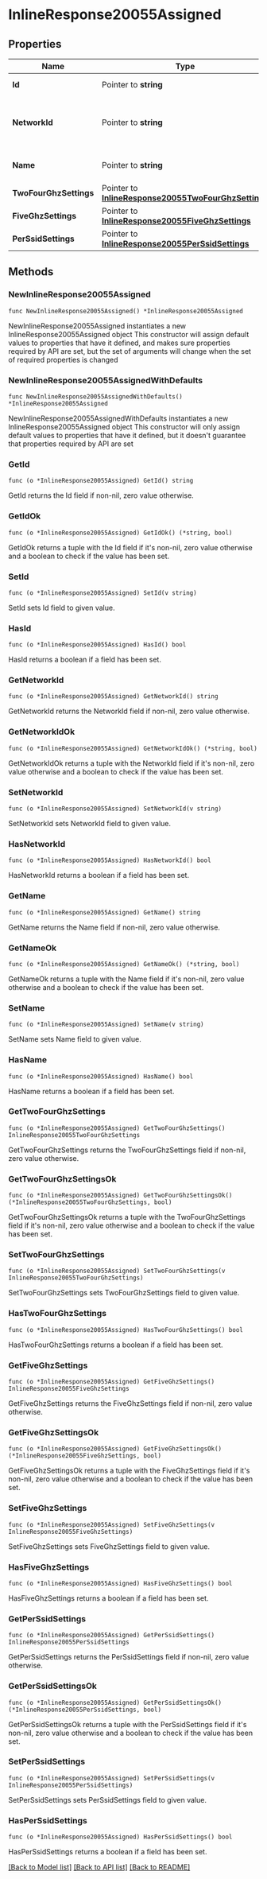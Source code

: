 # InlineResponse20055Assigned

## Properties

Name | Type | Description | Notes
------------ | ------------- | ------------- | -------------
**Id** | Pointer to **string** | ID of the RF Profile. | [optional] 
**NetworkId** | Pointer to **string** | ID of network this RF Profile belongs in. | [optional] 
**Name** | Pointer to **string** | The name of the profile. | [optional] 
**TwoFourGhzSettings** | Pointer to [**InlineResponse20055TwoFourGhzSettings**](InlineResponse20055TwoFourGhzSettings.md) |  | [optional] 
**FiveGhzSettings** | Pointer to [**InlineResponse20055FiveGhzSettings**](InlineResponse20055FiveGhzSettings.md) |  | [optional] 
**PerSsidSettings** | Pointer to [**InlineResponse20055PerSsidSettings**](InlineResponse20055PerSsidSettings.md) |  | [optional] 

## Methods

### NewInlineResponse20055Assigned

`func NewInlineResponse20055Assigned() *InlineResponse20055Assigned`

NewInlineResponse20055Assigned instantiates a new InlineResponse20055Assigned object
This constructor will assign default values to properties that have it defined,
and makes sure properties required by API are set, but the set of arguments
will change when the set of required properties is changed

### NewInlineResponse20055AssignedWithDefaults

`func NewInlineResponse20055AssignedWithDefaults() *InlineResponse20055Assigned`

NewInlineResponse20055AssignedWithDefaults instantiates a new InlineResponse20055Assigned object
This constructor will only assign default values to properties that have it defined,
but it doesn't guarantee that properties required by API are set

### GetId

`func (o *InlineResponse20055Assigned) GetId() string`

GetId returns the Id field if non-nil, zero value otherwise.

### GetIdOk

`func (o *InlineResponse20055Assigned) GetIdOk() (*string, bool)`

GetIdOk returns a tuple with the Id field if it's non-nil, zero value otherwise
and a boolean to check if the value has been set.

### SetId

`func (o *InlineResponse20055Assigned) SetId(v string)`

SetId sets Id field to given value.

### HasId

`func (o *InlineResponse20055Assigned) HasId() bool`

HasId returns a boolean if a field has been set.

### GetNetworkId

`func (o *InlineResponse20055Assigned) GetNetworkId() string`

GetNetworkId returns the NetworkId field if non-nil, zero value otherwise.

### GetNetworkIdOk

`func (o *InlineResponse20055Assigned) GetNetworkIdOk() (*string, bool)`

GetNetworkIdOk returns a tuple with the NetworkId field if it's non-nil, zero value otherwise
and a boolean to check if the value has been set.

### SetNetworkId

`func (o *InlineResponse20055Assigned) SetNetworkId(v string)`

SetNetworkId sets NetworkId field to given value.

### HasNetworkId

`func (o *InlineResponse20055Assigned) HasNetworkId() bool`

HasNetworkId returns a boolean if a field has been set.

### GetName

`func (o *InlineResponse20055Assigned) GetName() string`

GetName returns the Name field if non-nil, zero value otherwise.

### GetNameOk

`func (o *InlineResponse20055Assigned) GetNameOk() (*string, bool)`

GetNameOk returns a tuple with the Name field if it's non-nil, zero value otherwise
and a boolean to check if the value has been set.

### SetName

`func (o *InlineResponse20055Assigned) SetName(v string)`

SetName sets Name field to given value.

### HasName

`func (o *InlineResponse20055Assigned) HasName() bool`

HasName returns a boolean if a field has been set.

### GetTwoFourGhzSettings

`func (o *InlineResponse20055Assigned) GetTwoFourGhzSettings() InlineResponse20055TwoFourGhzSettings`

GetTwoFourGhzSettings returns the TwoFourGhzSettings field if non-nil, zero value otherwise.

### GetTwoFourGhzSettingsOk

`func (o *InlineResponse20055Assigned) GetTwoFourGhzSettingsOk() (*InlineResponse20055TwoFourGhzSettings, bool)`

GetTwoFourGhzSettingsOk returns a tuple with the TwoFourGhzSettings field if it's non-nil, zero value otherwise
and a boolean to check if the value has been set.

### SetTwoFourGhzSettings

`func (o *InlineResponse20055Assigned) SetTwoFourGhzSettings(v InlineResponse20055TwoFourGhzSettings)`

SetTwoFourGhzSettings sets TwoFourGhzSettings field to given value.

### HasTwoFourGhzSettings

`func (o *InlineResponse20055Assigned) HasTwoFourGhzSettings() bool`

HasTwoFourGhzSettings returns a boolean if a field has been set.

### GetFiveGhzSettings

`func (o *InlineResponse20055Assigned) GetFiveGhzSettings() InlineResponse20055FiveGhzSettings`

GetFiveGhzSettings returns the FiveGhzSettings field if non-nil, zero value otherwise.

### GetFiveGhzSettingsOk

`func (o *InlineResponse20055Assigned) GetFiveGhzSettingsOk() (*InlineResponse20055FiveGhzSettings, bool)`

GetFiveGhzSettingsOk returns a tuple with the FiveGhzSettings field if it's non-nil, zero value otherwise
and a boolean to check if the value has been set.

### SetFiveGhzSettings

`func (o *InlineResponse20055Assigned) SetFiveGhzSettings(v InlineResponse20055FiveGhzSettings)`

SetFiveGhzSettings sets FiveGhzSettings field to given value.

### HasFiveGhzSettings

`func (o *InlineResponse20055Assigned) HasFiveGhzSettings() bool`

HasFiveGhzSettings returns a boolean if a field has been set.

### GetPerSsidSettings

`func (o *InlineResponse20055Assigned) GetPerSsidSettings() InlineResponse20055PerSsidSettings`

GetPerSsidSettings returns the PerSsidSettings field if non-nil, zero value otherwise.

### GetPerSsidSettingsOk

`func (o *InlineResponse20055Assigned) GetPerSsidSettingsOk() (*InlineResponse20055PerSsidSettings, bool)`

GetPerSsidSettingsOk returns a tuple with the PerSsidSettings field if it's non-nil, zero value otherwise
and a boolean to check if the value has been set.

### SetPerSsidSettings

`func (o *InlineResponse20055Assigned) SetPerSsidSettings(v InlineResponse20055PerSsidSettings)`

SetPerSsidSettings sets PerSsidSettings field to given value.

### HasPerSsidSettings

`func (o *InlineResponse20055Assigned) HasPerSsidSettings() bool`

HasPerSsidSettings returns a boolean if a field has been set.


[[Back to Model list]](../README.md#documentation-for-models) [[Back to API list]](../README.md#documentation-for-api-endpoints) [[Back to README]](../README.md)


